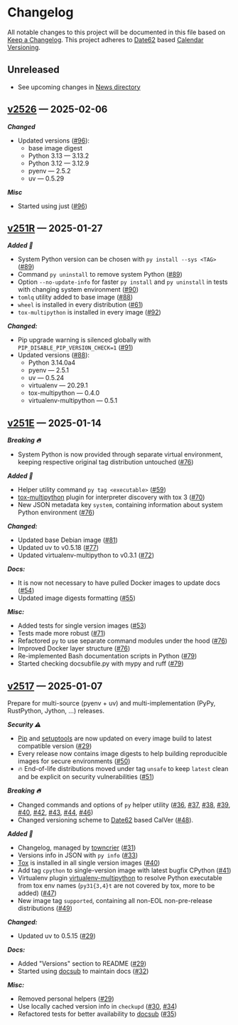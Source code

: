 # Changelog

All notable changes to this project will be documented in this file based on [Keep a Changelog](https://keepachangelog.com/en/1.0.0/). This project adheres to [Date62](http://github.com/date62/date62-python) based [Calendar Versioning](https://calver.org).

## Unreleased

- See upcoming changes in [News directory](https://github.com/makukha/multipython/tree/main/NEWS.d)


<!-- towncrier release notes start -->

## [v2526](https://github.com/makukha/multipython/releases/tag/v2526) — 2025-02-06

***Changed***

- Updated versions ([#96](https://github.com/makukha/multipython/issues/96)):
  * base image digest
  * Python 3.13 — 3.13.2
  * Python 3.12 — 3.12.9
  * pyenv — 2.5.2
  * uv — 0.5.29

***Misc***

- Started using just ([#96](https://github.com/makukha/multipython/issues/96))


## [v251R](https://github.com/makukha/multipython/releases/tag/v251R) — 2025-01-27

***Added 🌿***

- System Python version can be chosen with `py install --sys <TAG>` ([#89](https://github.com/makukha/multipython/issues/89))
- Command `py uninstall` to remove system Python ([#89](https://github.com/makukha/multipython/issues/89))
- Option `--no-update-info` for faster `py install` and `py uninstall` in tests with changing system environment ([#90](https://github.com/makukha/multipython/issues/90))
- `tomlq` utility added to base image ([#88](https://github.com/makukha/multipython/issues/88))
- `wheel` is installed in every distribution ([#61](https://github.com/makukha/multipython/issues/61))
- `tox-multipython` is installed in every image ([#92](https://github.com/makukha/multipython/issues/92))

***Changed:***

- Pip upgrade warning is silenced globally with `PIP_DISABLE_PIP_VERSION_CHECK=1` ([#91](https://github.com/makukha/multipython/issues/91))
- Updated versions ([#88](https://github.com/makukha/multipython/issues/88)):
  * Python 3.14.0a4
  * pyenv — 2.5.1
  * uv — 0.5.24
  * virtualenv — 20.29.1
  * tox-multipython — 0.4.0
  * virtualenv-multipython — 0.5.1


## [v251E](https://github.com/makukha/multipython/releases/tag/v251E) — 2025-01-14

***Breaking 🔥***

- System Python is now provided through separate virtual environment, keeping respective original tag distribution untouched ([#76](https://github.com/makukha/multipython/issues/76))

***Added 🌿***

- Helper utility command `py tag <executable>` ([#59](https://github.com/makukha/multipython/issues/59))
- [tox-multipython](https://github.com/makukha/tox-multipython) plugin for interpreter discovery with tox 3 ([#70](https://github.com/makukha/multipython/issues/70))
- New JSON metadata key `system`, containing information about system Python environment ([#76](https://github.com/makukha/multipython/issues/76))

***Changed:***

- Updated base Debian image ([#81](https://github.com/makukha/multipython/issues/81))
- Updated uv to v0.5.18 ([#77](https://github.com/makukha/multipython/issues/77))
- Updated virtualenv-multipython to v0.3.1 ([#72](https://github.com/makukha/multipython/issues/72))

***Docs:***

- It is now not necessary to have pulled Docker images to update docs ([#54](https://github.com/makukha/multipython/issues/54))
- Updated image digests formatting ([#55](https://github.com/makukha/multipython/issues/55))

***Misc:***

- Added tests for single version images ([#53](https://github.com/makukha/multipython/issues/53))
- Tests made more robust ([#71](https://github.com/makukha/multipython/issues/71))
- Refactored `py` to use separate command modules under the hood ([#76](https://github.com/makukha/multipython/issues/76))
- Improved Docker layer structure ([#76](https://github.com/makukha/multipython/issues/76))
- Re-implemented Bash documentation scripts in Python ([#79](https://github.com/makukha/multipython/issues/79))
- Started checking docsubfile.py with mypy and ruff ([#79](https://github.com/makukha/multipython/issues/79))


## [v2517](https://github.com/makukha/multipython/releases/tag/v2517) — 2025-01-07

Prepare for multi-source (pyenv + uv) and multi-implementation (PyPy, RustPython, Jython, ...) releases.

***Security ⚠️***

- [Pip](https://pip.pypa.io) and [setuptools](https://setuptools.pypa.io) are now updated on every image build to latest compatible version ([#29](https://github.com/makukha/multipython/issues/29))
- Every release now contains image digests to help building reproducible images for secure environments ([#50](https://github.com/makukha/multipython/issues/50))
- 🔥 End-of-life distributions moved under tag `unsafe` to keep `latest` clean and be explicit on security vulnerabilities ([#51](https://github.com/makukha/multipython/issues/51))

***Breaking 🔥***

- Changed commands and options of `py` helper utility  ([#36](https://github.com/makukha/multipython/issues/36), [#37](https://github.com/makukha/multipython/issues/37), [#38](https://github.com/makukha/multipython/issues/38), [#39](https://github.com/makukha/multipython/issues/39), [#40](https://github.com/makukha/multipython/issues/40), [#42](https://github.com/makukha/multipython/issues/42), [#43](https://github.com/makukha/multipython/issues/43), [#44](https://github.com/makukha/multipython/issues/44), [#46](https://github.com/makukha/multipython/issues/46))
- Changed versioning scheme to [Date62](http://github.com/date62/date62-python) based CalVer ([#48](https://github.com/makukha/multipython/issues/48)).

***Added 🌿***

- Changelog, managed by [towncrier](https://towncrier.readthedocs.io) ([#31](https://github.com/makukha/multipython/issues/31))
- Versions info in JSON with `py info` ([#33](https://github.com/makukha/multipython/issues/33))
- [Tox](http://tox.wiki) is installed in all single version images ([#40](https://github.com/makukha/multipython/issues/40))
- Add tag `cpython` to single-version image with latest bugfix CPython ([#41](https://github.com/makukha/multipython/issues/41))
- Virtualenv plugin [virtualenv-multipython](https://github.com/makukha/virtualenv-multipython) to resolve Python executable from tox env names (`py31{3,4}t` are not covered by tox, more to be added) ([#47](https://github.com/makukha/multipython/issues/47))
- New image tag `supported`, containing all non-EOL non-pre-release distributions ([#49](https://github.com/makukha/multipython/issues/49))

***Changed:***

- Updated uv to 0.5.15 ([#29](https://github.com/makukha/multipython/issues/29))

***Docs:***

- Added "Versions" section to README ([#29](https://github.com/makukha/multipython/issues/29))
- Started using [docsub](https://github.com/makukha/docsub) to maintain docs ([#32](https://github.com/makukha/multipython/issues/32))

***Misc:***

- Removed personal helpers ([#29](https://github.com/makukha/multipython/issues/29))
- Use locally cached version info in `checkupd` ([#30](https://github.com/makukha/multipython/issues/30), [#34](https://github.com/makukha/multipython/issues/34))
- Refactored tests for better availability to [docsub](https://github.com/makukha/docsub) ([#35](https://github.com/makukha/multipython/issues/35))
